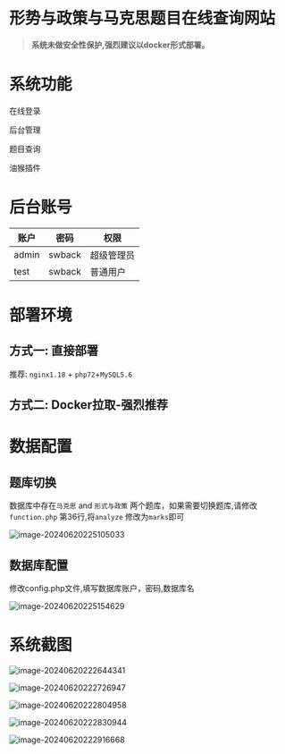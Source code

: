 形势与政策与马克思题目在线查询网站
=======
> **系统未做安全性保护,强烈建议以docker形式部署。**

# 系统功能

在线登录

后台管理

题目查询

油猴插件

# 后台账号

| 账户  | 密码   | 权限       |
| ----- | ------ | ---------- |
| admin | swback | 超级管理员 |
| test  | swback | 普通用户   |

# 部署环境

## 方式一: 直接部署

推荐: `nginx1.18` + `php72`+`MySQL5.6`

## 方式二: Docker拉取-强烈推荐



# 数据配置

## 题库切换

数据库中存在`马克思` and `形式与政策` 两个题库，如果需要切换题库,请修改`function.php` 第36行,将`analyze` 修改为`marks`即可

![image-20240620225105033](https://gitee.com/swback/typora/raw/master/img/202406202302872.png)

## 数据库配置

修改config.php文件,填写数据库账户，密码,数据库名

![image-20240620225154629](https://gitee.com/swback/typora/raw/master/img/202406202303291.png)

# 系统截图

![image-20240620222644341](https://gitee.com/swback/typora/raw/master/img/202406202302364.png)

![image-20240620222726947](https://gitee.com/swback/typora/raw/master/img/202406202303232.png)

![image-20240620222804958](https://gitee.com/swback/typora/raw/master/img/202406202303478.png)

![image-20240620222830944](https://gitee.com/swback/typora/raw/master/img/202406202303344.png)

![image-20240620222916668](https://gitee.com/swback/typora/raw/master/img/202406202303693.png)
